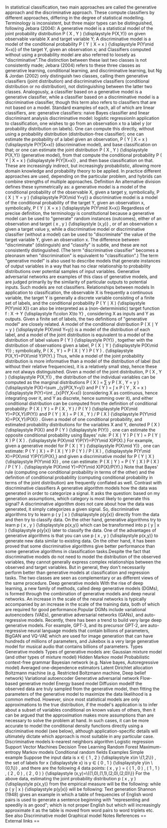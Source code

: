 In statistical classification, two main approaches are called the
generative approach and the discriminative approach. These compute
classifiers by different approaches, differing in the degree of
statistical modelling. Terminology is inconsistent, but three major
types can be distinguished, following Jebara (2004): A generative model
is a statistical model of the joint probability distribution P ( X , Y )
{\\displaystyle P(X,Y)} on given observable variable X and target
variable Y; A discriminative model is a model of the conditional
probability P ( Y ∣ X = x ) {\\displaystyle P(Y\\mid X=x)} of the target
Y, given an observation x; and Classifiers computed without using a
probability model are also referred to loosely as \"discriminative\".The
distinction between these last two classes is not consistently made;
Jebara (2004) refers to these three classes as generative learning,
conditional learning, and discriminative learning, but Ng & Jordan
(2002) only distinguish two classes, calling them generative classifiers
(joint distribution) and discriminative classifiers (conditional
distribution or no distribution), not distinguishing between the latter
two classes. Analogously, a classifier based on a generative model is a
generative classifier, while a classifier based on a discriminative
model is a discriminative classifier, though this term also refers to
classifiers that are not based on a model. Standard examples of each,
all of which are linear classifiers, are: generative classifiers: naive
Bayes classifier and linear discriminant analysis discriminative model:
logistic regressionIn application to classification, one wishes to go
from an observation x to a label y (or probability distribution on
labels). One can compute this directly, without using a probability
distribution (distribution-free classifier); one can estimate the
probability of a label given an observation, P ( Y \| X = x )
{\\displaystyle P(Y\|X=x)} (discriminative model), and base
classification on that; or one can estimate the joint distribution P ( X
, Y ) {\\displaystyle P(X,Y)} (generative model), from that compute the
conditional probability P ( Y \| X = x ) {\\displaystyle P(Y\|X=x)} ,
and then base classification on that. These are increasingly indirect,
but increasingly probabilistic, allowing more domain knowledge and
probability theory to be applied. In practice different approaches are
used, depending on the particular problem, and hybrids can combine
strengths of multiple approaches. Definition An alternative division
defines these symmetrically as: a generative model is a model of the
conditional probability of the observable X, given a target y,
symbolically, P ( X ∣ Y = y ) {\\displaystyle P(X\\mid Y=y)} a
discriminative model is a model of the conditional probability of the
target Y, given an observation x, symbolically, P ( Y ∣ X = x )
{\\displaystyle P(Y\\mid X=x)} Regardless of precise definition, the
terminology is constitutional because a generative model can be used to
\"generate\" random instances (outcomes), either of an observation and
target ( x , y ) {\\displaystyle (x,y)} , or of an observation x given a
target value y, while a discriminative model or discriminative
classifier (without a model) can be used to \"discriminate\" the value
of the target variable Y, given an observation x. The difference between
\"discriminate\" (distinguish) and \"classify\" is subtle, and these are
not consistently distinguished. (The term \"discriminative classifier\"
becomes a pleonasm when \"discrimination\" is equivalent to
\"classification\".) The term \"generative model\" is also used to
describe models that generate instances of output variables in a way
that has no clear relationship to probability distributions over
potential samples of input variables. Generative adversarial networks
are examples of this class of generative models, and are judged
primarily by the similarity of particular outputs to potential inputs.
Such models are not classifiers. Relationships between models In
application to classification, the observable X is frequently a
continuous variable, the target Y is generally a discrete variable
consisting of a finite set of labels, and the conditional probability P
( Y ∣ X ) {\\displaystyle P(Y\\mid X)} can also be interpreted as a
(non-deterministic) target function f : X → Y {\\displaystyle f\\colon
X\\to Y} , considering X as inputs and Y as outputs. Given a finite set
of labels, the two definitions of \"generative model\" are closely
related. A model of the conditional distribution P ( X ∣ Y = y )
{\\displaystyle P(X\\mid Y=y)} is a model of the distribution of each
label, and a model of the joint distribution is equivalent to a model of
the distribution of label values P ( Y ) {\\displaystyle P(Y)} ,
together with the distribution of observations given a label, P ( X ∣ Y
) {\\displaystyle P(X\\mid Y)} ; symbolically, P ( X , Y ) = P ( X ∣ Y )
P ( Y ) . {\\displaystyle P(X,Y)=P(X\\mid Y)P(Y).} Thus, while a model
of the joint probability distribution is more informative than a model
of the distribution of label (but without their relative frequencies),
it is a relatively small step, hence these are not always distinguished.
Given a model of the joint distribution, P ( X , Y ) {\\displaystyle
P(X,Y)} , the distribution of the individual variables can be computed
as the marginal distributions P ( X ) = ∑ y P ( X , Y = y )
{\\displaystyle P(X)=\\sum \_{y}P(X,Y=y)} and P ( Y ) = ∫ x P ( Y , X =
x ) {\\displaystyle P(Y)=\\int \_{x}P(Y,X=x)} (considering X as
continuous, hence integrating over it, and Y as discrete, hence summing
over it), and either conditional distribution can be computed from the
definition of conditional probability: P ( X ∣ Y ) = P ( X , Y ) / P ( Y
) {\\displaystyle P(X\\mid Y)=P(X,Y)/P(Y)} and P ( Y ∣ X ) = P ( X , Y )
/ P ( X ) {\\displaystyle P(Y\\mid X)=P(X,Y)/P(X)} . Given a model of
one conditional probability, and estimated probability distributions for
the variables X and Y, denoted P ( X ) {\\displaystyle P(X)} and P ( Y )
{\\displaystyle P(Y)} , one can estimate the opposite conditional
probability using Bayes\' rule: P ( X ∣ Y ) P ( Y ) = P ( Y ∣ X ) P ( X
) . {\\displaystyle P(X\\mid Y)P(Y)=P(Y\\mid X)P(X).} For example, given
a generative model for P ( X ∣ Y ) {\\displaystyle P(X\\mid Y)} , one
can estimate: P ( Y ∣ X ) = P ( X ∣ Y ) P ( Y ) / P ( X ) ,
{\\displaystyle P(Y\\mid X)=P(X\\mid Y)P(Y)/P(X),} and given a
discriminative model for P ( Y ∣ X ) {\\displaystyle P(Y\\mid X)} , one
can estimate: P ( X ∣ Y ) = P ( Y ∣ X ) P ( X ) / P ( Y ) .
{\\displaystyle P(X\\mid Y)=P(Y\\mid X)P(X)/P(Y).} Note that Bayes\'
rule (computing one conditional probability in terms of the other) and
the definition of conditional probability (computing conditional
probability in terms of the joint distribution) are frequently conflated
as well. Contrast with discriminative classifiers A generative algorithm
models how the data was generated in order to categorize a signal. It
asks the question: based on my generation assumptions, which category is
most likely to generate this signal? A discriminative algorithm does not
care about how the data was generated, it simply categorizes a given
signal. So, discriminative algorithms try to learn p ( y \| x )
{\\displaystyle p(y\|x)} directly from the data and then try to classify
data. On the other hand, generative algorithms try to learn p ( x , y )
{\\displaystyle p(x,y)} which can be transformed into p ( y \| x )
{\\displaystyle p(y\|x)} later to classify the data. One of the
advantages of generative algorithms is that you can use p ( x , y )
{\\displaystyle p(x,y)} to generate new data similar to existing data.
On the other hand, it has been proved that some discriminative
algorithms give better performance than some generative algorithms in
classification tasks.Despite the fact that discriminative models do not
need to model the distribution of the observed variables, they cannot
generally express complex relationships between the observed and target
variables. But in general, they don\'t necessarily perform better than
generative models at classification and regression tasks. The two
classes are seen as complementary or as different views of the same
procedure. Deep generative models With the rise of deep learning, a new
family of methods, called deep generative models (DGMs), is formed
through the combination of generative models and deep neural networks.
An increase in the scale of the neural networks is typically accompanied
by an increase in the scale of the training data, both of which are
required for good performance.Popular DGMs include variational
autoencoders (VAEs), generative adversarial networks (GANs), and
auto-regressive models. Recently, there has been a trend to build very
large deep generative models. For example, GPT-3, and its precursor
GPT-2, are auto-regressive neural language models that contain billions
of parameters, BigGAN and VQ-VAE which are used for image generation
that can have hundreds of millions of parameters, and Jukebox is a very
large generative model for musical audio that contains billions of
parameters. Types Generative models Types of generative models are:
Gaussian mixture model (and other types of mixture model) Hidden Markov
model Probabilistic context-free grammar Bayesian network (e.g. Naive
bayes, Autoregressive model) Averaged one-dependence estimators Latent
Dirichlet allocation Boltzmann machine (e.g. Restricted Boltzmann
machine, Deep belief network) Variational autoencoder Generative
adversarial network Flow-based generative model Energy based model
Diffusion modelIf the observed data are truly sampled from the
generative model, then fitting the parameters of the generative model to
maximize the data likelihood is a common method. However, since most
statistical models are only approximations to the true distribution, if
the model\'s application is to infer about a subset of variables
conditional on known values of others, then it can be argued that the
approximation makes more assumptions than are necessary to solve the
problem at hand. In such cases, it can be more accurate to model the
conditional density functions directly using a discriminative model (see
below), although application-specific details will ultimately dictate
which approach is most suitable in any particular case. Discriminative
models k-nearest neighbors algorithm Logistic regression Support Vector
Machines Decision Tree Learning Random Forest Maximum-entropy Markov
models Conditional random fields Examples Simple example Suppose the
input data is x ∈ { 1 , 2 } {\\displaystyle x\\in \\{1,2\\}} , the set
of labels for x {\\displaystyle x} is y ∈ { 0 , 1 } {\\displaystyle
y\\in \\{0,1\\}} , and there are the following 4 data points: ( x , y )
= { ( 1 , 0 ) , ( 1 , 1 ) , ( 2 , 0 ) , ( 2 , 0 ) } {\\displaystyle
(x,y)=\\{(1,0),(1,1),(2,0),(2,0)\\}} For the above data, estimating the
joint probability distribution p ( x , y ) {\\displaystyle p(x,y)} from
the empirical measure will be the following: while p ( y \| x )
{\\displaystyle p(y\|x)} will be following: Text generation Shannon
(1948) gives an example in which a table of frequencies of English word
pairs is used to generate a sentence beginning with \"representing and
speedily is an good\"; which is not proper English but which will
increasingly approximate it as the table is moved from word pairs to
word triplets etc. See also Discriminative model Graphical model Notes
References == External links ==
